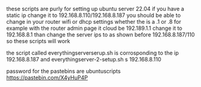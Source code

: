 these scripts are purly for setting up ubuntu server 22.04 
if you have a static ip change it to 192.168.8.110/192.168.8.187
you should be able to change in your router wifi or dhcp settings whether the is a .1 or .8 for example with the router admin page it cloud be 192.189.1.1 change it to 192.168.8.1 than change the server ips to as shown before 192.168.8.187/110 so these scripts will work

the script called everythingserverserup.sh is corrosponding to the ip 192.168.8.187 and everythingserver-2-setup.sh s 192.168.8.110

password for the pastebins are ubuntuscripts
https://pastebin.com/X4yHuP4P
